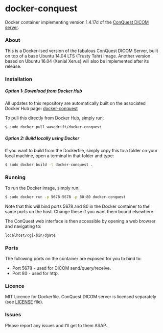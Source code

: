 # docker-conquest
Docker container implementing version 1.4.17d of the [ConQuest DICOM server]. 

[ConQuest DICOM server]: <https://ingenium.home.xs4all.nl/dicom.html>

### About
This is a Docker-ised version of the fabulous ConQuest DICOM Server, built on top of a base Ubuntu 14.04 LTS (Trusty Tahr) image.  Another version based on Ubuntu 16.04 (Xenial Xerus) will also be implemented after its release.


### Installation
##### Option 1: Download from Docker Hub
All updates to this repository are automatically built on the associated Docker Hub page: [docker-conquest]

[docker-conquest]: <https://hub.docker.com/r/wavedrift/docker-conquest/>

To pull this directly from Docker Hub, simply run:
```sh
$ sudo docker pull wavedrift/docker-conquest
```


##### Option 2: Build locally using Docker
If you want to build from the Dockerfile, simply copy this to a folder on your local machine, open a terminal in that folder and type:
```sh
$ sudo docker build -t docker-conquest .
```

### Running
To run the Docker image, simply run:
```sh
$ sudo docker run -p 5678:5678 -p 80:80 docker-conquest
```
Note that this will bind ports 5678 and 80 in the Docker container to the same ports on the host.  Change these if you want them bound elsewhere.

The ConQuest web interface is then accessible by opening a web browser and navigating to:
```sh
localhost/cgi-bin/dgate
```

### Ports
The following ports on the container are exposed for you to bind to: 
  - Port 5678 - used for DICOM send/query/receive.
  - Port 80 - used for http.

### Licence
MIT Licence for Dockerfile.
ConQuest DICOM server is licensed separately (see [LICENSE] file).

[LICENSE]: <https://github.com/wavedrift/docker-conquest/blob/master/LICENSE>

### Issues
Please report any issues and I'll get to them ASAP.



